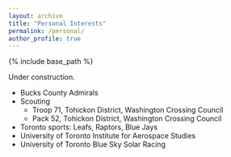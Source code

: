 ```yaml
---
layout: archive
title: "Personal Interests"
permalink: /personal/
author_profile: true
---
```


{% include base_path %}

Under construction.

* Bucks County Admirals
* Scouting
  * Troop 71, Tohickon District, Washington Crossing Council
  * Pack 52, Tohickon District, Washington Crossing Council
* Toronto sports: Leafs, Raptors, Blue Jays
* University of Toronto Institute for Aerospace Studies
* University of Toronto Blue Sky Solar Racing
